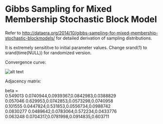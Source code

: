 # Gibbs Sampling for Mixed Membership Stochastic Block Model

Refer to <http://dataera.org/2014/10/gibbs-sampling-for-mixed-membership-stochastic-blockmodels/> for detailed derivation of sampling distributions.

It is extremely sensititve to initial parameter values. Change srand(1) to srand(time(NULL)) for randomized version.

Convergence curve:

![alt text](https://github.com/Haboric-Hu/gibbs_sampling_for_mixed_membership_stochastic_block_model/blob/master/figures/convergence_curve.png)

Adjacency matrix:

beta =  
0.549013  0.0740944,0.0939367,0.0842983,0.0388829  
0.057046  0.629953,0.0742853,0.0573298,0.0740958  
0.101555  0.0447824,0.531853,0.0556734,0.0988742  
0.0830277 0.0489642,0.0783064,0.572234,0.0433776  
0.063248  0.0704317,0.0781998,0.0914835,0.603711
